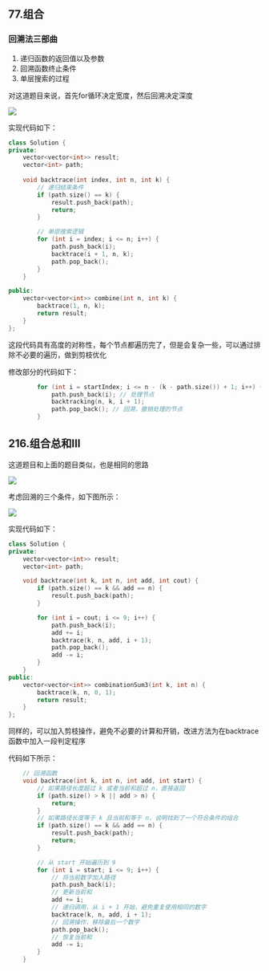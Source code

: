 ## 77.组合

### 回溯法三部曲

1. 递归函数的返回值以及参数
2. 回溯函数终止条件
3. 单层搜索的过程

对这道题目来说，首先for循环决定宽度，然后回溯决定深度

![](https://github.com/SorryQin/LeetCode_First_Time/blob/main/data/3.5.1.png)

实现代码如下：

```c++
class Solution {
private:
    vector<vector<int>> result;
    vector<int> path;
    
    void backtrace(int index, int n, int k) {
        // 递归结束条件
        if (path.size() == k) {
            result.push_back(path);
            return;
        }

        // 单层搜索逻辑
        for (int i = index; i <= n; i++) {
            path.push_back(i);
            backtrace(i + 1, n, k);
            path.pop_back();
        }
    }

public:
    vector<vector<int>> combine(int n, int k) {
        backtrace(1, n, k);
        return result;
    }
};
```

这段代码具有高度的对称性，每个节点都遍历完了，但是会复杂一些，可以通过排除不必要的遍历，做到剪枝优化

修改部分的代码如下：

```c++
        for (int i = startIndex; i <= n - (k - path.size()) + 1; i++) { // 优化的地方
            path.push_back(i); // 处理节点
            backtracking(n, k, i + 1);
            path.pop_back(); // 回溯，撤销处理的节点
        }
```

## 216.组合总和III

这道题目和上面的题目类似，也是相同的思路

![](https://github.com/SorryQin/LeetCode_First_Time/blob/main/data/3.5.2.png)

考虑回溯的三个条件，如下图所示：

![](https://github.com/SorryQin/LeetCode_First_Time/blob/main/data/3.5.3.png)

实现代码如下：

```c++
class Solution {
private:
    vector<vector<int>> result;
    vector<int> path;

    void backtrace(int k, int n, int add, int cout) {
        if (path.size() == k && add == n) {
            result.push_back(path);
        }

        for (int i = cout; i <= 9; i++) {
            path.push_back(i);
            add += i;
            backtrace(k, n, add, i + 1);
            path.pop_back();
            add -= i;
        }
    }
public:
    vector<vector<int>> combinationSum3(int k, int n) {
        backtrace(k, n, 0, 1);
        return result;
    }
};
```

同样的，可以加入剪枝操作，避免不必要的计算和开销，改进方法为在backtrace函数中加入一段判定程序

代码如下所示：

```c++
    // 回溯函数
    void backtrace(int k, int n, int add, int start) {
        // 如果路径长度超过 k 或者当前和超过 n，直接返回
        if (path.size() > k || add > n) {
            return;
        }
        // 如果路径长度等于 k 且当前和等于 n，说明找到了一个符合条件的组合
        if (path.size() == k && add == n) {
            result.push_back(path);
            return;
        }

        // 从 start 开始遍历到 9
        for (int i = start; i <= 9; i++) {
            // 将当前数字加入路径
            path.push_back(i);
            // 更新当前和
            add += i;
            // 递归调用，从 i + 1 开始，避免重复使用相同的数字
            backtrace(k, n, add, i + 1);
            // 回溯操作，移除最后一个数字
            path.pop_back();
            // 恢复当前和
            add -= i;
        }
    }
```
